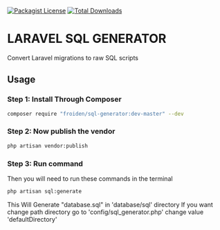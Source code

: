 [![Packagist License](https://poser.pugx.org/froiden/sql-generator/license.png)]()
[![Total Downloads](https://poser.pugx.org/froiden/sql-generator/d/total.png)](https://packagist.org/packages/froiden/sql-generator)


# LARAVEL SQL GENERATOR
Convert Laravel migrations to raw SQL scripts


## Usage

### Step 1: Install Through Composer

```bash
composer require "froiden/sql-generator:dev-master" --dev
```

### Step 2: Now publish the vendor
```bash
php artisan vendor:publish
```


### Step 3: Run command
Then you will need to run these commands in the terminal

```bash
php artisan sql:generate
```

This Will Generate "database.sql" in 'database/sql' directory
If you want change path directory go to 'config/sql_generator.php' change value 'defaultDirectory'
